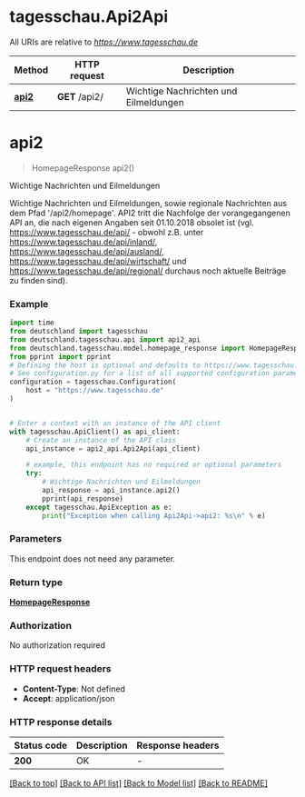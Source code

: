 # tagesschau.Api2Api

All URIs are relative to *https://www.tagesschau.de*

Method | HTTP request | Description
------------- | ------------- | -------------
[**api2**](Api2Api.md#api2) | **GET** /api2/ | Wichtige Nachrichten und Eilmeldungen


# **api2**
> HomepageResponse api2()

Wichtige Nachrichten und Eilmeldungen

Wichtige Nachrichten und Eilmeldungen, sowie regionale Nachrichten aus dem Pfad '/api2/homepage'. API2 tritt die Nachfolge der vorangegangenen API an, die nach eigenen Angaben seit 01.10.2018 obsolet ist (vgl. https://www.tagesschau.de/api/ - obwohl z.B. unter https://www.tagesschau.de/api/inland/, https://www.tagesschau.de/api/ausland/, https://www.tagesschau.de/api/wirtschaft/ und https://www.tagesschau.de/api/regional/ durchaus noch aktuelle Beiträge zu finden sind).

### Example


```python
import time
from deutschland import tagesschau
from deutschland.tagesschau.api import api2_api
from deutschland.tagesschau.model.homepage_response import HomepageResponse
from pprint import pprint
# Defining the host is optional and defaults to https://www.tagesschau.de
# See configuration.py for a list of all supported configuration parameters.
configuration = tagesschau.Configuration(
    host = "https://www.tagesschau.de"
)


# Enter a context with an instance of the API client
with tagesschau.ApiClient() as api_client:
    # Create an instance of the API class
    api_instance = api2_api.Api2Api(api_client)

    # example, this endpoint has no required or optional parameters
    try:
        # Wichtige Nachrichten und Eilmeldungen
        api_response = api_instance.api2()
        pprint(api_response)
    except tagesschau.ApiException as e:
        print("Exception when calling Api2Api->api2: %s\n" % e)
```


### Parameters
This endpoint does not need any parameter.

### Return type

[**HomepageResponse**](HomepageResponse.md)

### Authorization

No authorization required

### HTTP request headers

 - **Content-Type**: Not defined
 - **Accept**: application/json


### HTTP response details

| Status code | Description | Response headers |
|-------------|-------------|------------------|
**200** | OK |  -  |

[[Back to top]](#) [[Back to API list]](../README.md#documentation-for-api-endpoints) [[Back to Model list]](../README.md#documentation-for-models) [[Back to README]](../README.md)

